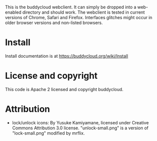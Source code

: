 This is the buddycloud webclient. It can simply be dropped into a web-enabled directory and should work.
The webclient is tested in current versions of Chrome, Safari and Firefox. Interfaces glitches might occur in older browser versions and non-listed browsers.

# Install

Install documentation is at https://buddycloud.org/wiki/Install

# License and copyright

This code is Apache 2 licensed and copyright buddycloud.

# Attribution
 
* lock/unlock icons: By Yusuke Kamiyamane, licensed under Creative Commons Attribution 3.0 license.  "unlock-small.png" is a version of "lock-small.png" modified by mrflix.